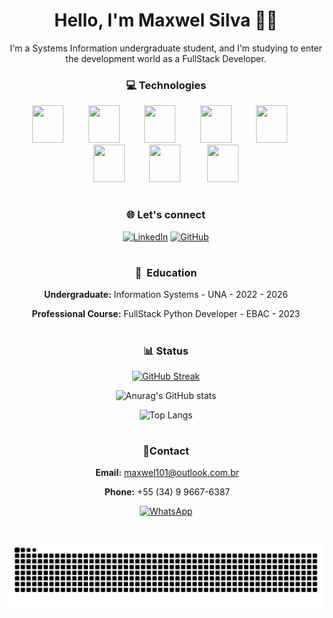 <div align="center">

<h1>Hello, I'm Maxwel Silva 👋🏻 </h1>
<p>
I'm a Systems Information undergraduate student, and I'm studying to enter the development world as a FullStack Developer.
</p>
<h3>💻 Technologies</h3>
<div style="display: inline-block"> 
         <img src="https://cdn.jsdelivr.net/gh/devicons/devicon@latest/icons/python/python-original.svg" height="60" width="50" /> 
         <img src="https://cdn.jsdelivr.net/gh/devicons/devicon@latest/icons/javascript/javascript-plain.svg" height="60" width="50" /> 
         <img src="https://cdn.jsdelivr.net/gh/devicons/devicon@latest/icons/typescript/typescript-original.svg" height="60" width="50" /> 
         <img src="https://cdn.jsdelivr.net/gh/devicons/devicon@latest/icons/html5/html5-original.svg" height="60" width="50" /> 
         <img src="https://cdn.jsdelivr.net/gh/devicons/devicon@latest/icons/css3/css3-original.svg" height="60" width="50" />    
         <img src="https://cdn.jsdelivr.net/gh/devicons/devicon@latest/icons/gulp/gulp-plain.svg" height="60" width="50" /> 
         <img src="https://cdn.jsdelivr.net/gh/devicons/devicon@latest/icons/sass/sass-original.svg" height="60" width="50" /> 
         <img src="https://cdn.jsdelivr.net/gh/devicons/devicon@latest/icons/vuejs/vuejs-original.svg" height="60" width="50" /> 
</div>

#
<h3>🌐 Let's connect</h3>
<div >

[![LinkedIn](https://img.shields.io/badge/LinkedIn-FF0000?style=for-the-badge&logo=linkedin&logoColor=white)](https://www.linkedin.com/in/maxwelsilvas/)
[![GitHub](https://img.shields.io/badge/GitHub-FF0000?style=for-the-badge&logo=github&logoColor=white)](https://github.com/MaxwelSilvas)
</div>

#
<h3>📖  Education</h3>
<div>

**Undergraduate:** Information Systems - UNA - 2022 - 2026

**Professional Course:** FullStack Python Developer - EBAC - 2023
</div>

#
<h3 align="center" > 📊 Status</h3>
<div>

[![GitHub Streak](https://streak-stats.demolab.com/?user=MaxwelSilvas&theme=dark&background=000000&border=FF0000&dates=FF0000&currStreakLabel=FF0000&fire=FF0000&ring=FF0000&sideNums=FFFFFF)](https://git.io/streak-stats)

![Anurag's GitHub stats](https://github-readme-stats.vercel.app/api?username=MaxwelSilvas&show_icons=true&bg_color=000000&text_color=FFFFFF&title_color=FF0000&border_color=FF0000&icon_color=FF0000)

![Top Langs](https://github-readme-stats-git-masterrstaa-rickstaa.vercel.app/api/top-langs/?username=MaxwelSilvas&layout=compact&bg_color=000000&border_color=FF0000&title_color=FF0000&text_color=FFFFFF)
</div>

#
<h3 align="center" > 👤Contact</h3>
<div style="display:" align="center">

 **Email:** [maxwel101@outlook.com.br](mailto:maxwel101@outlook.com.br)

 **Phone:** +55 (34) 9 9667-6387

 [![WhatsApp](https://img.shields.io/badge/WhatsApp-25D366?style=for-the-badge&logo=whatsapp&logoColor=white)](https://wa.me/5534996676387)
</div>

#
</div>

<picture>
  <source media="(prefers-color-scheme: dark)" srcset="https://raw.githubusercontent.com/MaxwelSilvas/MaxwelSilvas/output/github-contribution-grid-snake-dark.svg">
  <source media="(prefers-color-scheme: light)" srcset="https://raw.githubusercontent.com/MaxwelSilvas/MaxwelSilvas/output/github-contribution-grid-snake.svg">
  <img alt="github contribution grid snake animation" src="https://raw.githubusercontent.com/MaxwelSilvas/MaxwelSilvas/output/github-contribution-grid-snake.svg">
</picture>
